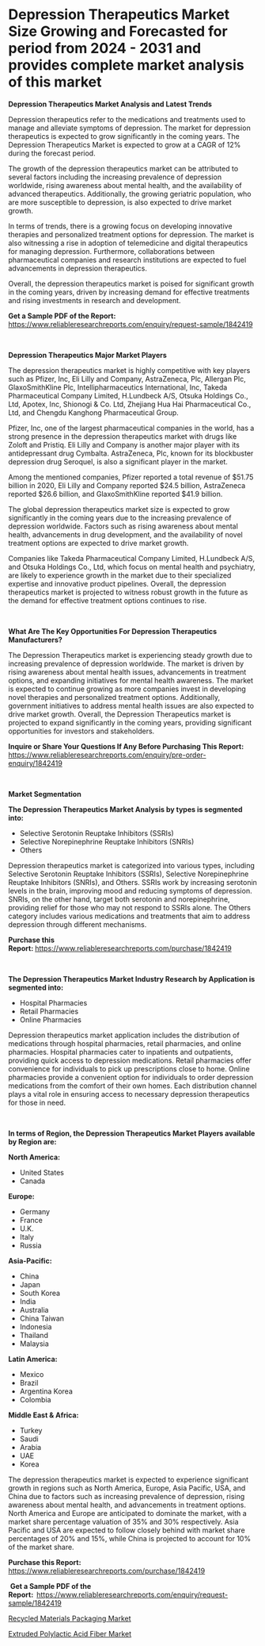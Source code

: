 <p><h1>Depression Therapeutics Market Size Growing and Forecasted for period from 2024 - 2031 and provides complete market analysis of this market</h1></p><p><strong>Depression Therapeutics Market Analysis and Latest Trends</strong></p>
<p><p>Depression therapeutics refer to the medications and treatments used to manage and alleviate symptoms of depression. The market for depression therapeutics is expected to grow significantly in the coming years. The Depression Therapeutics Market is expected to grow at a CAGR of 12% during the forecast period.</p><p>The growth of the depression therapeutics market can be attributed to several factors including the increasing prevalence of depression worldwide, rising awareness about mental health, and the availability of advanced therapeutics. Additionally, the growing geriatric population, who are more susceptible to depression, is also expected to drive market growth.</p><p>In terms of trends, there is a growing focus on developing innovative therapies and personalized treatment options for depression. The market is also witnessing a rise in adoption of telemedicine and digital therapeutics for managing depression. Furthermore, collaborations between pharmaceutical companies and research institutions are expected to fuel advancements in depression therapeutics.</p><p>Overall, the depression therapeutics market is poised for significant growth in the coming years, driven by increasing demand for effective treatments and rising investments in research and development.</p></p>
<p><strong>Get a Sample PDF of the Report:&nbsp;</strong> <a href="https://www.reliableresearchreports.com/enquiry/request-sample/1842419">https://www.reliableresearchreports.com/enquiry/request-sample/1842419</a></p>
<p>&nbsp;</p>
<p><strong>Depression Therapeutics Major Market Players</strong></p>
<p><p>The depression therapeutics market is highly competitive with key players such as Pfizer, Inc, Eli Lilly and Company, AstraZeneca, Plc, Allergan Plc, GlaxoSmithKline Plc, Intellipharmaceutics International, Inc, Takeda Pharmaceutical Company Limited, H.Lundbeck A/S, Otsuka Holdings Co., Ltd, Apotex, Inc, Shionogi & Co. Ltd, Zhejiang Hua Hai Pharmaceutical Co., Ltd, and Chengdu Kanghong Pharmaceutical Group.</p><p>Pfizer, Inc, one of the largest pharmaceutical companies in the world, has a strong presence in the depression therapeutics market with drugs like Zoloft and Pristiq. Eli Lilly and Company is another major player with its antidepressant drug Cymbalta. AstraZeneca, Plc, known for its blockbuster depression drug Seroquel, is also a significant player in the market.</p><p>Among the mentioned companies, Pfizer reported a total revenue of $51.75 billion in 2020, Eli Lilly and Company reported $24.5 billion, AstraZeneca reported $26.6 billion, and GlaxoSmithKline reported $41.9 billion.</p><p>The global depression therapeutics market size is expected to grow significantly in the coming years due to the increasing prevalence of depression worldwide. Factors such as rising awareness about mental health, advancements in drug development, and the availability of novel treatment options are expected to drive market growth.</p><p>Companies like Takeda Pharmaceutical Company Limited, H.Lundbeck A/S, and Otsuka Holdings Co., Ltd, which focus on mental health and psychiatry, are likely to experience growth in the market due to their specialized expertise and innovative product pipelines. Overall, the depression therapeutics market is projected to witness robust growth in the future as the demand for effective treatment options continues to rise.</p></p>
<p>&nbsp;</p>
<p><strong>What Are The Key Opportunities For Depression Therapeutics Manufacturers?</strong></p>
<p><p>The Depression Therapeutics market is experiencing steady growth due to increasing prevalence of depression worldwide. The market is driven by rising awareness about mental health issues, advancements in treatment options, and expanding initiatives for mental health awareness. The market is expected to continue growing as more companies invest in developing novel therapies and personalized treatment options. Additionally, government initiatives to address mental health issues are also expected to drive market growth. Overall, the Depression Therapeutics market is projected to expand significantly in the coming years, providing significant opportunities for investors and stakeholders.</p></p>
<p><strong>Inquire or Share Your Questions If Any Before Purchasing This Report:</strong> <a href="https://www.reliableresearchreports.com/enquiry/pre-order-enquiry/1842419">https://www.reliableresearchreports.com/enquiry/pre-order-enquiry/1842419</a></p>
<p>&nbsp;</p>
<p><strong>Market Segmentation</strong></p>
<p><strong>The Depression Therapeutics Market Analysis by types is segmented into:</strong></p>
<p><ul><li>Selective Serotonin Reuptake Inhibitors (SSRIs)</li><li>Selective Norepinephrine Reuptake Inhibitors (SNRIs)</li><li>Others</li></ul></p>
<p><p>Depression therapeutics market is categorized into various types, including Selective Serotonin Reuptake Inhibitors (SSRIs), Selective Norepinephrine Reuptake Inhibitors (SNRIs), and Others. SSRIs work by increasing serotonin levels in the brain, improving mood and reducing symptoms of depression. SNRIs, on the other hand, target both serotonin and norepinephrine, providing relief for those who may not respond to SSRIs alone. The Others category includes various medications and treatments that aim to address depression through different mechanisms.</p></p>
<p><strong>Purchase this Report:&nbsp;</strong><a href="https://www.reliableresearchreports.com/purchase/1842419">https://www.reliableresearchreports.com/purchase/1842419</a></p>
<p>&nbsp;</p>
<p><strong>The Depression Therapeutics Market Industry Research by Application is segmented into:</strong></p>
<p><ul><li>Hospital Pharmacies</li><li>Retail Pharmacies</li><li>Online Pharmacies</li></ul></p>
<p><p>Depression therapeutics market application includes the distribution of medications through hospital pharmacies, retail pharmacies, and online pharmacies. Hospital pharmacies cater to inpatients and outpatients, providing quick access to depression medications. Retail pharmacies offer convenience for individuals to pick up prescriptions close to home. Online pharmacies provide a convenient option for individuals to order depression medications from the comfort of their own homes. Each distribution channel plays a vital role in ensuring access to necessary depression therapeutics for those in need.</p></p>
<p>&nbsp;</p>
<p><strong>In terms of Region, the Depression Therapeutics Market Players available by Region are:</strong></p>
<p>
    <p> <strong> North America: </strong>
        <ul>
            <li>United States</li>
            <li>Canada</li>
        </ul>
        </p> 
    <p> <strong> Europe: </strong>
        <ul>
            <li>Germany</li>
            <li>France</li>
            <li>U.K.</li>
            <li>Italy</li>
            <li>Russia</li>
        </ul>
        </p> 
    <p> <strong> Asia-Pacific: </strong>
        <ul>
            <li>China</li>
            <li>Japan</li>
            <li>South Korea</li>
            <li>India</li>
            <li>Australia</li>
            <li>China Taiwan</li>
            <li>Indonesia</li>
            <li>Thailand</li>
            <li>Malaysia</li>
        </ul>
        </p> 
    <p> <strong> Latin America: </strong>
        <ul>
            <li>Mexico</li>
            <li>Brazil</li>
            <li>Argentina Korea</li>
            <li>Colombia</li>
        </ul>
        </p> 
    <p> <strong> Middle East & Africa: </strong>
        <ul>
            <li>Turkey</li>
            <li>Saudi</li>
            <li>Arabia</li>
            <li>UAE</li>
            <li>Korea</li>
        </ul>
    </p>
    </p>
<p><p>The depression therapeutics market is expected to experience significant growth in regions such as North America, Europe, Asia Pacific, USA, and China due to factors such as increasing prevalence of depression, rising awareness about mental health, and advancements in treatment options. North America and Europe are anticipated to dominate the market, with a market share percentage valuation of 35% and 30% respectively. Asia Pacific and USA are expected to follow closely behind with market share percentages of 20% and 15%, while China is projected to account for 10% of the market share.</p></p>
<p><strong>Purchase this Report: </strong><a href="https://www.reliableresearchreports.com/purchase/1842419">https://www.reliableresearchreports.com/purchase/1842419</a></p>
<p>&nbsp;<strong>Get a Sample PDF of the Report:&nbsp;&nbsp;</strong><a href="https://www.reliableresearchreports.com/enquiry/request-sample/1842419">https://www.reliableresearchreports.com/enquiry/request-sample/1842419</a></p>
<p><strong></strong></p>
<p><p><a href="https://issuu.com/reportprime-2/docs/recycled-materials-packaging-market-size-2030.pptx">Recycled Materials Packaging Market</a></p><p><a href="https://issuu.com/reportprime-2/docs/extruded-polylactic-acid-fiber-market-size-2030.pp">Extruded Polylactic Acid Fiber Market</a></p></p>